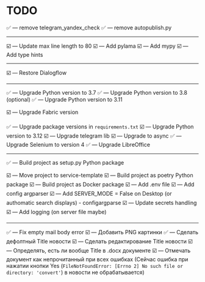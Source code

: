 # TODO

✅️ &mdash; remove telegram_yandex_check
✅️ &mdash; remove autopublish.py

---

☑️ &mdash; Update max line length to 80
☑️ &mdash; Add pylama
☑️ &mdash; Add mypy
☑️ &mdash; Add type hints


---

☑️ &mdash; Restore Dialogflow

---

✅️ &mdash; Upgrade Python version to 3.7
✅️ &mdash; Upgrade Python version to 3.8 (optional)
✅️ &mdash; Upgrade Python version to 3.11

☑️ &mdash; Upgrade Fabric version

✅️ &mdash; Upgrade package versions in `requirements.txt`
☑️ &mdash; Upgrade Python version to 3.12
☑️ &mdash; Upgrade telegram lib
☑️ &mdash; Upgrade to async
✅️ &mdash; Upgrade Selenium to version 4
✅️ &mdash; Upgrade LibreOffice

---

✅️ &mdash; Build project as setup.py Python package

☑️ &mdash; Move project to service-template
☑️ &mdash; Build project as poetry Python package
☑️ &mdash; Build project as Docker package
☑️ &mdash; Add .env file
☑️ &mdash; Add config argparser
☑️ &mdash; Add SERVER_MODE = False on Desktop
(or authomatic search displays) - configargparse
☑️ &mdash; Update secrets handling
☑️ &mdash; Add logging (on server file maybe)

---

✅️ &mdash; Fix empty mail body error
☑️ &mdash; Добавить PNG картинки
✅️ &mdash; Сделать дефолтный Title новости
☑️ &mdash; Сделать редактирование Title новости
☑️ &mdash; Определять, есть ли вообще Title в .docx документе
☑️ &mdash; Отмечать документ как непрочитанный при всех ошибках
(Сейчас ошибка при нажатии кнопки Yes
(`FileNotFoundError: [Errno 2] No such file or directory: 'convert'`)
в новости не обрабатывается)
